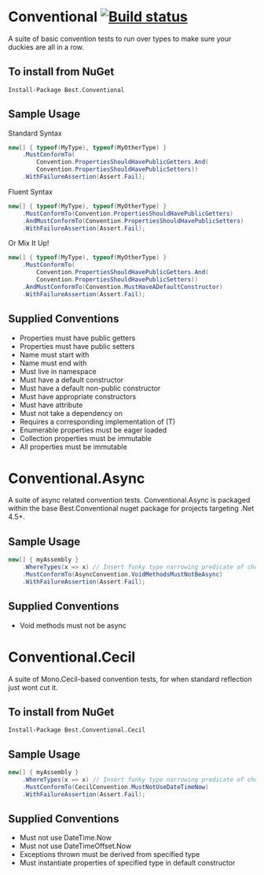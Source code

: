 Conventional [![Build status](https://ci.appveyor.com/api/projects/status/b34y026n60v9oe16?svg=true)](https://ci.appveyor.com/project/andrewabest/conventional)
============

A suite of basic convention tests to run over types to make sure your duckies are all in a row.

## To install from NuGet

    Install-Package Best.Conventional 
    
## Sample Usage

Standard Syntax
```c#
new[] { typeof(MyType), typeof(MyOtherType) }
    .MustConformTo(
        Convention.PropertiesShouldHavePublicGetters.And(
        Convention.PropertiesShouldHavePublicSetters))
    .WithFailureAssertion(Assert.Fail);
```

Fluent Syntax
```c#
new[] { typeof(MyType), typeof(MyOtherType) }
    .MustConformTo(Convention.PropertiesShouldHavePublicGetters)
    .AndMustConformTo(Convention.PropertiesShouldHavePublicSetters)
    .WithFailureAssertion(Assert.Fail);
```

Or Mix It Up!
```c#
new[] { typeof(MyType), typeof(MyOtherType) }
    .MustConformTo(
        Convention.PropertiesShouldHavePublicGetters.And(
        Convention.PropertiesShouldHavePublicSetters))
    .AndMustConformTo(Convention.MustHaveADefaultConstructor)
    .WithFailureAssertion(Assert.Fail);
```

## Supplied Conventions

- Properties must have public getters
- Properties must have public setters
- Name must start with
- Name must end with
- Must live in namespace
- Must have a default constructor
- Must have a default non-public constructor
- Must have appropriate constructors
- Must have attribute
- Must not take a dependency on
- Requires a corresponding implementation of (T)
- Enumerable properties must be eager loaded
- Collection properties must be immutable
- All properties must be immutable

Conventional.Async
============

A suite of async related convention tests. Conventional.Async is packaged within the base Best.Conventional nuget package for projects targeting .Net 4.5+.
    
## Sample Usage

```c#
new[] { myAssembly }
    .WhereTypes(x => x) // Insert funky type narrowing predicate of choice here
    .MustConformTo(AsyncConvention.VoidMethodsMustNotBeAsync)
    .WithFailureAssertion(Assert.Fail);
```

## Supplied Conventions

- Void methods must not be async

Conventional.Cecil
============

A suite of Mono.Cecil-based convention tests, for when standard reflection just wont cut it.

## To install from NuGet

    Install-Package Best.Conventional.Cecil
    
## Sample Usage

```c#
new[] { myAssembly }
    .WhereTypes(x => x) // Insert funky type narrowing predicate of choice here
    .MustConformTo(CecilConvention.MustNotUseDateTimeNow)
    .WithFailureAssertion(Assert.Fail);
```

## Supplied Conventions

- Must not use DateTime.Now
- Must not use DateTimeOffset.Now
- Exceptions thrown must be derived from specified type
- Must instantiate properties of specified type in default constructor
